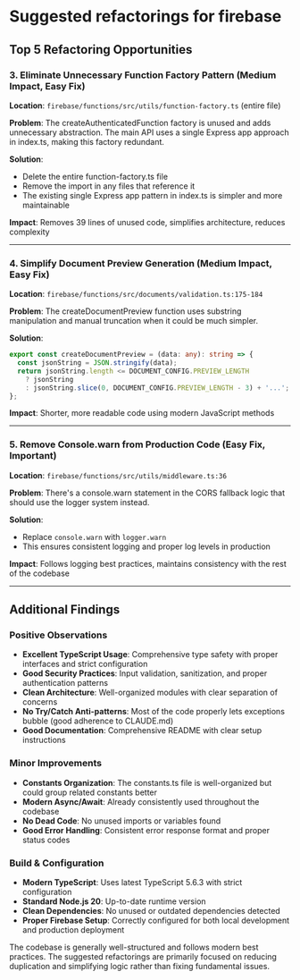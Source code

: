 # Suggested refactorings for firebase

## Top 5 Refactoring Opportunities



### 3. **Eliminate Unnecessary Function Factory Pattern** (Medium Impact, Easy Fix)
**Location**: `firebase/functions/src/utils/function-factory.ts` (entire file)

**Problem**: The createAuthenticatedFunction factory is unused and adds unnecessary abstraction. The main API uses a single Express app approach in index.ts, making this factory redundant.

**Solution**:
- Delete the entire function-factory.ts file
- Remove the import in any files that reference it
- The existing single Express app pattern in index.ts is simpler and more maintainable

**Impact**: Removes 39 lines of unused code, simplifies architecture, reduces complexity

---

### 4. **Simplify Document Preview Generation** (Medium Impact, Easy Fix)
**Location**: `firebase/functions/src/documents/validation.ts:175-184`

**Problem**: The createDocumentPreview function uses substring manipulation and manual truncation when it could be much simpler.

**Solution**:
```typescript
export const createDocumentPreview = (data: any): string => {
  const jsonString = JSON.stringify(data);
  return jsonString.length <= DOCUMENT_CONFIG.PREVIEW_LENGTH 
    ? jsonString 
    : jsonString.slice(0, DOCUMENT_CONFIG.PREVIEW_LENGTH - 3) + '...';
};
```

**Impact**: Shorter, more readable code using modern JavaScript methods

---

### 5. **Remove Console.warn from Production Code** (Easy Fix, Important)
**Location**: `firebase/functions/src/utils/middleware.ts:36`

**Problem**: There's a console.warn statement in the CORS fallback logic that should use the logger system instead.

**Solution**:
- Replace `console.warn` with `logger.warn`
- This ensures consistent logging and proper log levels in production

**Impact**: Follows logging best practices, maintains consistency with the rest of the codebase

---

## Additional Findings

### **Positive Observations**
- **Excellent TypeScript Usage**: Comprehensive type safety with proper interfaces and strict configuration
- **Good Security Practices**: Input validation, sanitization, and proper authentication patterns
- **Clean Architecture**: Well-organized modules with clear separation of concerns
- **No Try/Catch Anti-patterns**: Most of the code properly lets exceptions bubble (good adherence to CLAUDE.md)
- **Good Documentation**: Comprehensive README with clear setup instructions

### **Minor Improvements**
- **Constants Organization**: The constants.ts file is well-organized but could group related constants better
- **Modern Async/Await**: Already consistently used throughout the codebase
- **No Dead Code**: No unused imports or variables found
- **Good Error Handling**: Consistent error response format and proper status codes

### **Build & Configuration**
- **Modern TypeScript**: Uses latest TypeScript 5.6.3 with strict configuration
- **Standard Node.js 20**: Up-to-date runtime version
- **Clean Dependencies**: No unused or outdated dependencies detected
- **Proper Firebase Setup**: Correctly configured for both local development and production deployment

The codebase is generally well-structured and follows modern best practices. The suggested refactorings are primarily focused on reducing duplication and simplifying logic rather than fixing fundamental issues.